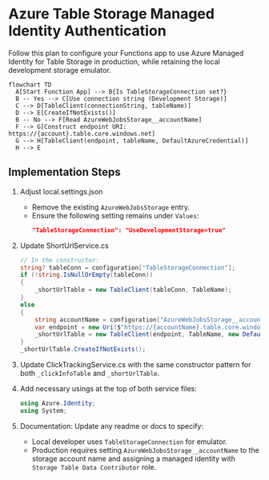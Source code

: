 # Azure Table Storage Managed Identity Authentication

Follow this plan to configure your Functions app to use Azure Managed Identity for Table Storage in production, while retaining the local development storage emulator.

```mermaid
flowchart TD
  A[Start Function App] --> B{Is TableStorageConnection set?}
  B -- Yes --> C[Use connection string (Development Storage)]
  C --> D[TableClient(connectionString, tableName)]
  D --> E[CreateIfNotExists()]
  B -- No --> F[Read AzureWebJobsStorage__accountName]
  F --> G[Construct endpoint URI: https://{account}.table.core.windows.net]
  G --> H[TableClient(endpoint, tableName, DefaultAzureCredential)]
  H --> E
```

## Implementation Steps

1. Adjust local.settings.json
   - Remove the existing `AzureWebJobsStorage` entry.
   - Ensure the following setting remains under `Values`:
     ```json
     "TableStorageConnection": "UseDevelopmentStorage=true"
     ```

2. Update ShortUrlService.cs

    ```csharp
    // In the constructor:
    string? tableConn = configuration["TableStorageConnection"];
    if (!string.IsNullOrEmpty(tableConn))
    {
        _shortUrlTable = new TableClient(tableConn, TableName);
    }
    else
    {
        string accountName = configuration["AzureWebJobsStorage__accountName"];
        var endpoint = new Uri($"https://{accountName}.table.core.windows.net");
        _shortUrlTable = new TableClient(endpoint, TableName, new DefaultAzureCredential());
    }
    _shortUrlTable.CreateIfNotExists();
    ```

3. Update ClickTrackingService.cs with the same constructor pattern for both `_clickInfoTable` and `_shortUrlTable`.

4. Add necessary usings at the top of both service files:

    ```csharp
    using Azure.Identity;
    using System;
    ```

5. Documentation: Update any readme or docs to specify:
   - Local developer uses `TableStorageConnection` for emulator.
   - Production requires setting `AzureWebJobsStorage__accountName` to the storage account name and assigning a managed identity with `Storage Table Data Contributor` role.
